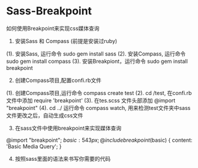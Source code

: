 Sass-Breakpoint
===============

如何使用Breakpoint来实现css媒体查询


1. 安装Sass 和 Compass (前提是安装过ruby)

(1). 安装Sass, 运行命令 sudo gem install sass
(2). 安装Compass, 运行命令 sudo gem install compass
(3). 安装Breakpiont，运行命令 sudo gem install breakpoint

2. 创建Compass项目,配置confi.rb文件

(1). 创建Compass项目,运行命令 compass create test
(2). cd /test, 在confi.rb 文件中添加 require 'breakpoint' 
(3). 在tes.scss 文件头部添加 @import "breakpoint"
(4). cd ../  运行命令 compass watch, 用来检测test文件夹中sass文件更改之后，自动生成css文件

3. 在sass文件中使用breakpoint来实现媒体查询

  @import "breakpoint";
  $basic: 543px;
  @include breakpoint($basic) {
    content: 'Basic Media Query';
  }
  
4. 按照sass里面的语法来书写你需要的代码


